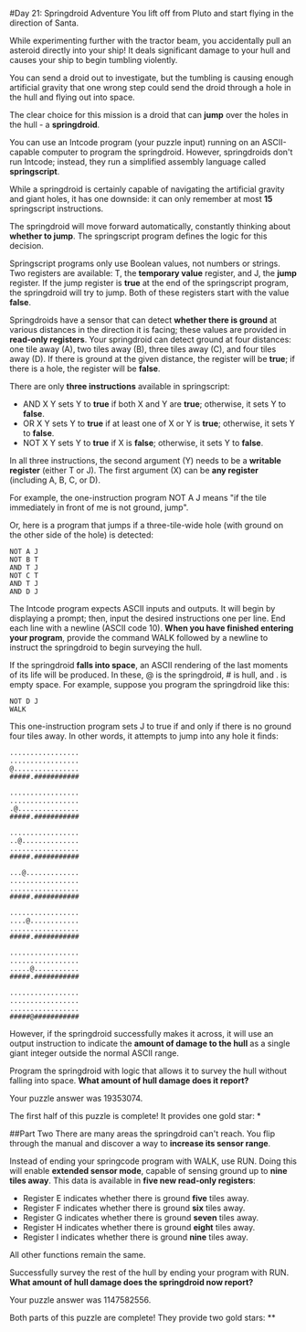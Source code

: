#Day 21: Springdroid Adventure
You lift off from Pluto and start flying in the direction of Santa.

While experimenting further with the tractor beam, you accidentally pull an asteroid directly into your ship! 
It deals significant damage to your hull and causes your ship to begin tumbling violently.

You can send a droid out to investigate, but the tumbling is causing enough artificial gravity that one wrong step 
could send the droid through a hole in the hull and flying out into space.

The clear choice for this mission is a droid that can **jump** over the holes in the hull - a **springdroid**.

You can use an Intcode program (your puzzle input) running on an ASCII-capable computer to program the springdroid. 
However, springdroids don't run Intcode; instead, they run a simplified assembly language called **springscript**.

While a springdroid is certainly capable of navigating the artificial gravity and giant holes, it has one downside: 
it can only remember at most **15** springscript instructions.

The springdroid will move forward automatically, constantly thinking about **whether to jump**. The springscript program 
defines the logic for this decision.

Springscript programs only use Boolean values, not numbers or strings. Two registers are available: T, the **temporary 
value** register, and J, the **jump** register. If the jump register is **true** at the end of the springscript program, the 
springdroid will try to jump. Both of these registers start with the value **false**.

Springdroids have a sensor that can detect **whether there is ground** at various distances in the direction it is facing; 
these values are provided in **read-only registers**. Your springdroid can detect ground at four distances: one tile 
away (A), two tiles away (B), three tiles away (C), and four tiles away (D). If there is ground at the given distance, 
the register will be **true**; if there is a hole, the register will be **false**.

There are only **three instructions** available in springscript:

* AND X Y sets Y to **true** if both X and Y are **true**; otherwise, it sets Y to **false**.
* OR X Y sets Y to **true** if at least one of X or Y is **true**; otherwise, it sets Y to **false**.
* NOT X Y sets Y to **true** if X is **false**; otherwise, it sets Y to **false**.

In all three instructions, the second argument (Y) needs to be a **writable register** (either T or J). The first argument 
(X) can be **any register** (including A, B, C, or D).

For example, the one-instruction program NOT A J means "if the tile immediately in front of me is not ground, jump".

Or, here is a program that jumps if a three-tile-wide hole (with ground on the other side of the hole) is detected:
```
NOT A J
NOT B T
AND T J
NOT C T
AND T J
AND D J
```
The Intcode program expects ASCII inputs and outputs. It will begin by displaying a prompt; then, input the desired 
instructions one per line. End each line with a newline (ASCII code 10). **When you have finished entering your program**, 
provide the command WALK followed by a newline to instruct the springdroid to begin surveying the hull.

If the springdroid **falls into space**, an ASCII rendering of the last moments of its life will be produced. In these, 
@ is the springdroid, # is hull, and . is empty space. For example, suppose you program the springdroid like this:
```
NOT D J
WALK
```
This one-instruction program sets J to true if and only if there is no ground four tiles away. In other words, it 
attempts to jump into any hole it finds:
```
.................
.................
@................
#####.###########

.................
.................
.@...............
#####.###########

.................
..@..............
.................
#####.###########

...@.............
.................
.................
#####.###########

.................
....@............
.................
#####.###########

.................
.................
.....@...........
#####.###########

.................
.................
.................
#####@###########
```
However, if the springdroid successfully makes it across, it will use an output instruction to indicate the **amount 
of damage to the hull** as a single giant integer outside the normal ASCII range.

Program the springdroid with logic that allows it to survey the hull without falling into space. **What amount of 
hull damage does it report?**

Your puzzle answer was 19353074.

The first half of this puzzle is complete! It provides one gold star: *

##Part Two
There are many areas the springdroid can't reach. You flip through the manual and discover a way to **increase its 
sensor range**.

Instead of ending your springcode program with WALK, use RUN. Doing this will enable **extended sensor mode**, 
capable of sensing ground up to **nine tiles away**. This data is available in **five new read-only registers**:

* Register E indicates whether there is ground **five** tiles away.
* Register F indicates whether there is ground **six** tiles away.
* Register G indicates whether there is ground **seven** tiles away.
* Register H indicates whether there is ground **eight** tiles away.
* Register I indicates whether there is ground **nine** tiles away.

All other functions remain the same.

Successfully survey the rest of the hull by ending your program with RUN. **What amount of hull damage does the 
springdroid now report?**

Your puzzle answer was 1147582556.

Both parts of this puzzle are complete! They provide two gold stars: **